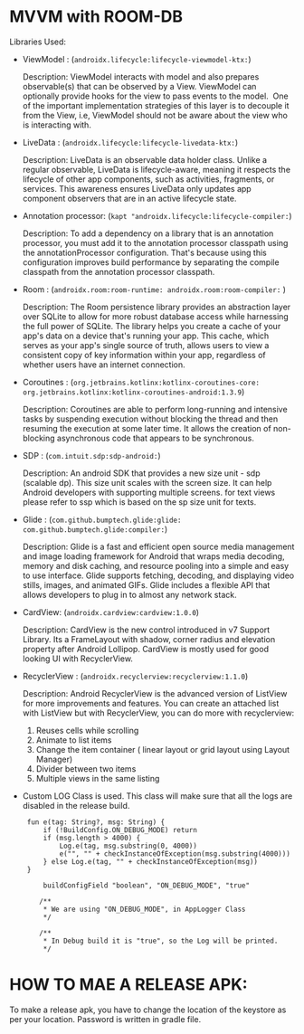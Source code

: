 # MVVM with ROOM-DB

Libraries Used:

*  ViewModel : (```androidx.lifecycle:lifecycle-viewmodel-ktx:```)

   Description:
   ViewModel interacts with model and also prepares observable(s) that can be observed by a View.
   ViewModel can optionally provide hooks for the view to pass events to the model. 
   One of the important implementation strategies of this layer is to decouple it from the View, i.e,
   ViewModel should not be aware about the view who is interacting with.

*  LiveData : (```androidx.lifecycle:lifecycle-livedata-ktx:```)

   Description:
   LiveData is an observable data holder class. Unlike a regular observable, LiveData is
   lifecycle-aware, meaning it respects the lifecycle of other app components, such as activities,
   fragments, or services. This awareness ensures LiveData only updates app component observers
   that are in an active lifecycle state.

*  Annotation processor: (```kapt "androidx.lifecycle:lifecycle-compiler:```)

   Description:
   To add a dependency on a library that is an annotation processor, you must add it to the
   annotation processor classpath using the annotationProcessor configuration. That's because
   using this configuration improves build performance by separating the compile classpath
   from the annotation processor classpath.

*  Room : (```androidx.room:room-runtime:
           androidx.room:room-compiler:``` )

   Description:
   The Room persistence library provides an abstraction layer over SQLite to allow for more robust
   database access while harnessing the full power of SQLite.
   The library helps you create a cache of your app's data on a device that's running your app.
   This cache, which serves as your app's single source of truth, allows users to view a consistent
   copy of key information within your app, regardless of whether users have an internet connection.

*  Coroutines : (```org.jetbrains.kotlinx:kotlinx-coroutines-core:
                 org.jetbrains.kotlinx:kotlinx-coroutines-android:1.3.9```)

   Description:
   Coroutines are able to perform long-running and intensive tasks by suspending execution without
   blocking the thread and then resuming the execution at some later time. It allows the creation
   of non-blocking asynchronous code that appears to be synchronous.

*  SDP : (```com.intuit.sdp:sdp-android:```)

   Description:
   An android SDK that provides a new size unit - sdp (scalable dp). This size unit scales with the
   screen size. It can help Android developers with supporting multiple screens.
   for text views please refer to ssp which is based on the sp size unit for texts.

*  Glide : (```com.github.bumptech.glide:glide:
            com.github.bumptech.glide:compiler:```)

   Description:
   Glide is a fast and efficient open source media management and image loading framework for
   Android that wraps media decoding, memory and disk caching, and resource pooling into a
   simple and easy to use interface.
   Glide supports fetching, decoding, and displaying video stills, images, and animated GIFs. Glide
   includes a flexible API that allows developers to plug in to almost any network stack.

*  CardView: (```androidx.cardview:cardview:1.0.0```)

   Description:
   CardView is the new control introduced in v7 Support Library. Its a FrameLayout with shadow,
   corner radius and elevation property after Android Lollipop.
   CardView is mostly used for good looking UI with RecyclerView.

*  RecyclerView : (```androidx.recyclerview:recyclerview:1.1.0```)

   Description:
   Android RecyclerView is the advanced version of ListView for more improvements and features.
   You can create an attached list with ListView but with RecyclerView, you can do more with
   recyclerview:
   1. Reuses cells while scrolling
   2. Animate to list items
   3. Change the item container ( linear layout or grid layout using Layout Manager)
   4. Divider between two items
   5. Multiple views in the same listing
   
*  Custom LOG Class is used.
   This class will make sure that all the logs are disabled in the release build. 
   ```
    fun e(tag: String?, msg: String) {
        if (!BuildConfig.ON_DEBUG_MODE) return
        if (msg.length > 4000) {
            Log.e(tag, msg.substring(0, 4000))
            e("", "" + checkInstanceOfException(msg.substring(4000)))
        } else Log.e(tag, "" + checkInstanceOfException(msg))
    }
    ```
    
    ```
         buildConfigField "boolean", "ON_DEBUG_MODE", "true"

        /**
         * We are using "ON_DEBUG_MODE", in AppLogger Class
         */

        /**
         * In Debug build it is "true", so the Log will be printed.
         */
    ```

# HOW TO MAE A RELEASE APK:

To make a release apk, you have to change the location of the keystore as per your location.
Password is written in gradle file.
